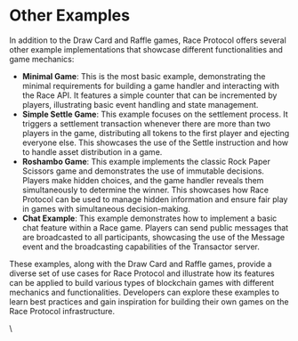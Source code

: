 # Other Examples

In addition to the Draw Card and Raffle games, Race Protocol offers several other example implementations that showcase different functionalities and game mechanics:

* **Minimal Game**: This is the most basic example, demonstrating the minimal requirements for building a game handler and interacting with the Race API. It features a simple counter that can be incremented by players, illustrating basic event handling and state management.
* **Simple Settle Game**: This example focuses on the settlement process. It triggers a settlement transaction whenever there are more than two players in the game, distributing all tokens to the first player and ejecting everyone else. This showcases the use of the Settle instruction and how to handle asset distribution in a game.
* **Roshambo Game**: This example implements the classic Rock Paper Scissors game and demonstrates the use of immutable decisions. Players make hidden choices, and the game handler reveals them simultaneously to determine the winner. This showcases how Race Protocol can be used to manage hidden information and ensure fair play in games with simultaneous decision-making.
* **Chat Example**: This example demonstrates how to implement a basic chat feature within a Race game. Players can send public messages that are broadcasted to all participants, showcasing the use of the Message event and the broadcasting capabilities of the Transactor server.

These examples, along with the Draw Card and Raffle games, provide a diverse set of use cases for Race Protocol and illustrate how its features can be applied to build various types of blockchain games with different mechanics and functionalities. Developers can explore these examples to learn best practices and gain inspiration for building their own games on the Race Protocol infrastructure.

\
